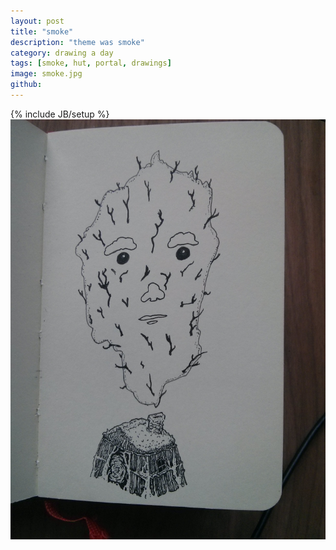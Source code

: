 ```yaml
---
layout: post
title: "smoke"
description: "theme was smoke"
category: drawing a day
tags: [smoke, hut, portal, drawings]
image: smoke.jpg
github: 
---
```

{% include JB/setup %}
<img src="images/smoke.jpg">
